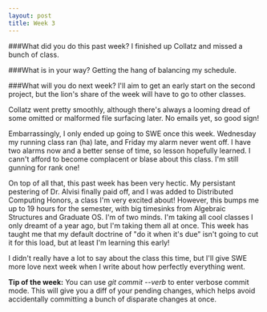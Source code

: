```yaml
---
layout: post
title: Week 3
---
```

###What did you do this past week?
I finished up Collatz and missed a bunch of class.

###What is in your way?
Getting the hang of balancing my schedule.

###What will you do next week?
I'll aim to get an early start on the second project, but the lion's share of the week will have to go to other classes.

Collatz went pretty smoothly, although there's always a looming dread of some omitted or malformed file surfacing later. No emails yet, so good sign!

Embarrassingly, I only ended up going to SWE once this week. Wednesday my running class ran (ha) late, and Friday my alarm never went off. I have two alarms now and a better sense of time, so lesson hopefully learned. I cann't afford to become complacent or blase about this class. I'm still gunning for rank one!

On top of all that, this past week has been very hectic. My persistant pestering of Dr. Alvisi finally paid off, and I was added to Distributed Computing Honors, a class I'm very excited about! However, this bumps me up to 19 hours for the semester, with big timesinks from Algebraic Structures and Graduate OS. I'm of two minds. I'm taking all cool classes I only dreamt of a year ago, but I'm taking them all at once. This week has taught me that my default doctrine of "do it when it's due" isn't going to cut it for this load, but at least I'm learning this early!

I didn't really have a lot to say about the class this time, but I'll give SWE more love next week when I write about how perfectly everything went.

**Tip of the week:** You can use *git commit --verb* to enter verbose commit mode. This will give you a diff of your pending changes, which helps avoid accidentally committing a bunch of disparate changes at once.
